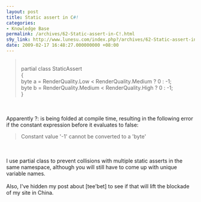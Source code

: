 ```yaml
---
layout: post
title: Static assert in C#!
categories:
- Knowledge Base
permalink: /archives/62-Static-assert-in-C!.html
s9y_link: http://www.lunesu.com/index.php?/archives/62-Static-assert-in-C!.html
date: 2009-02-17 16:48:27.000000000 +08:00
---
```

<blockquote><br />
partial class StaticAssert<br />
{<br />
	byte a = RenderQuality.Low < RenderQuality.Medium ? 0 : -1;<br />
	byte b = RenderQuality.Medium < RenderQuality.High ? 0 : -1;<br />
}<br />
</blockquote><br />
<br />
Apparently ?: is being folded at compile time, resulting in the following error if the constant expression before it evaluates to false:<br />
<blockquote>Constant value '-1' cannot be converted to a 'byte'</blockquote><br />
<br />
I use partial class to prevent collisions with multiple static asserts in the same namespace, although you will still have to come up with unique variable names.<br />
<br />
Also, I've hidden my post about [tee'bet] to see if that will lift the blockade of my site in China.
